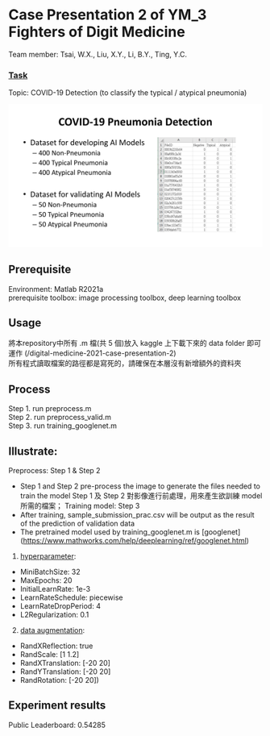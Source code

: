 # Case Presentation 2 of YM_3 Fighters of Digit Medicine

Team member: Tsai, W.X., Liu, X.Y., Li, B.Y., Ting, Y.C.

### [Task](https://www.kaggle.com/c/digital-medicine-2021-case-presentation-2/leaderboard)  
Topic: COVID-19 Detection (to classify the typical / atypical pneumonia)  

![Task](https://github.com/sanwich27/Case_presentation_2/blob/main/task.jpg)  

Prerequisite
-----
Environment: Matlab R2021a  
prerequisite toolbox: image processing toolbox, deep learning toolbox  

Usage
-----
將本repository中所有 .m 檔(共 5 個)放入 kaggle 上下載下來的 data folder 即可運作 (/digital-medicine-2021-case-presentation-2)  
所有程式讀取檔案的路徑都是寫死的，請確保在本層沒有新增額外的資料夾  

Process
-----
Step 1. run preprocess.m  
Step 2. run preprocess_valid.m  
Step 3. run training_googlenet.m   
  
Illustrate:  
-----
Preprocess: Step 1 & Step 2
- Step 1 and Step 2 pre-process the image to generate the files needed to train the model
Step 1 及 Step 2 對影像進行前處理，用來產生欲訓練 model 所需的檔案；
Training model: Step 3
- After training, sample_submission_prac.csv will be output as the result of the prediction of validation data
- The pretrained model used by training_googlenet.m is [googlenet]
(https://www.mathworks.com/help/deeplearning/ref/googlenet.html)

1. [hyperparameter](https://www.mathworks.com/help/deeplearning/ref/trainingoptions.html):  
- MiniBatchSize: 32  
- MaxEpochs: 20  
- InitialLearnRate: 1e-3  
- LearnRateSchedule: piecewise  
- LearnRateDropPeriod: 4  
- L2Regularization: 0.1      
2. [data augmentation](https://www.mathworks.com/help/deeplearning/ref/imagedataaugmenter.html):  
- RandXReflection: true
- RandScale: [1 1.2]
- RandXTranslation: [-20 20]
- RandYTranslation: [-20 20]
- RandRotation: [-20 20])  


Experiment results
------------
Public Leaderboard: 0.54285

